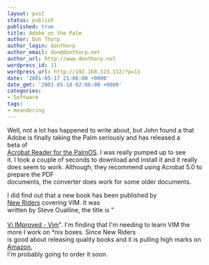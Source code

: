 ```yaml
---
layout: post
status: publish
published: true
title: Adobe on the Palm
author: Don Thorp
author_login: donthorp
author_email: don@donthorp.net
author_url: http://www.donthorp.net
wordpress_id: 11
wordpress_url: http://192.168.123.112/?p=11
date: '2001-05-17 21:06:00 +0000'
date_gmt: '2001-05-18 02:06:00 +0000'
categories:
- Software
tags:
- meandering
---
```

<p>
					Well, not a lot has happened to write about, but John found a that<br />
					Adobe is finally taking the Palm seriously and has released a<br />
					beta of <a href="http://www.adobe.com/products/acrobat/readerforpalm.html" target="_blank"><br />
					Acrobat Reader for the PalmOS</a>. I was really pumped up to see<br />
					it. I took a couple of seconds to download and install it and it really<br />
					does seem to work. Although, they recommend using Acrobat 5.0 to prepare the PDF<br />
					documents, the converter does work for some older documents.
				</p>
<p>
					I did find out that a new book has been published by<br />
					<a href="http://www.newriders.com" target="_blank">New Riders</a> covering VIM. It was<br />
					written by Steve Oualline, the title is &quot;<br />
					<a href="http://http://www.newriders.com/books/title.cfm?isbn=0735710015" target="_blank"><br />
					Vi IMproved - Vim</a>&quot;. I'm finding that I'm needing to learn VIM the<br />
					more I work on *nix boxes. Since New Riders<br />
					is good about releasing quality books and it is pulling high marks on<br />
					<a href="http://www.amazon.com/exec/obidos/ASIN/0735710015/o/qid=990152393/sr=8-1/ref=aps_sr_b_1_1/107-9207198-1168520" target="_blank">Amazon</a>,<br />
					I'm probably going to order it soon.
				</p>
